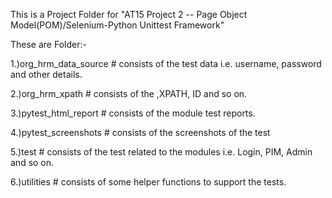 This is a Project Folder for "AT15 Project 2 -- Page Object Model(POM)/Selenium-Python Unittest Framework"

These are Folder:-

1.)org_hrm_data_source # consists of the test data i.e. username, password and other details.

2.)org_hrm_xpath # consists of the ,XPATH, ID and so on.

3.)pytest_html_report # consists of the module test reports.

4.)pytest_screenshots # consists of the screenshots of the test

5.)test # consists of the test related to the modules i.e. Login, PIM, Admin and so on.

6.)utilities # consists of some helper functions to support the tests.
